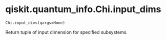 # qiskit.quantum\_info.Chi.input\_dims

`Chi.input_dims(qargs=None)`

Return tuple of input dimension for specified subsystems.

